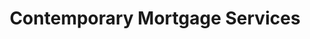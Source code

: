 ---
title: "Contemporary Mortgage Services"
url: /daytona-beach/contemporary-mortgage-services/
shop: pawnbroker
---